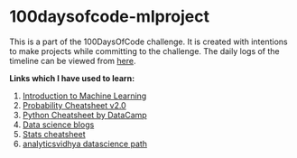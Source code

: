 # 100daysofcode-mlproject
This is a part of the 100DaysOfCode challenge. It is created with intentions to make projects while committing to the challenge. The daily logs of the timeline can be viewed from [here](https://github.com/dharm18/100-days-of-code/blob/master/log.md).

**Links which I have used to learn:** 
1. [Introduction to Machine Learning](https://www.datacamp.com/courses/introduction-to-machine-learning-with-r)
2. [Probability Cheatsheet v2.0](https://www.sas.upenn.edu/~astocker/lab/teaching-files/PSYC739-2016/probability_cheatsheet.pdf)
3. [Python Cheatsheet by DataCamp](https://s3.amazonaws.com/assets.datacamp.com/blog_assets/PythonForDataScience.pdf)
4. [Data science blogs](https://www.kdnuggets.com/websites/blogs.html)
5. [Stats cheatsheet](http://web.mit.edu/~csvoss/Public/usabo/stats_handout.pdf)
6. [analyticsvidhya datascience path](https://trainings.analyticsvidhya.com/courses/course-v1:AnalyticsVidhya+LPDS2019+LPDS2019_T1/course/)